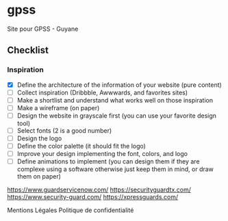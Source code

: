 # gpss

Site pour GPSS - Guyane

## Checklist

### Inspiration

- [x] Define the architecture of the information of your website (pure content)
- [ ] Collect inspiration (Dribbble, Awwwards, and favorites sites)
- [ ] Make a shortlist and understand what works well on those inspiration
- [ ] Make a wireframe (on paper)
- [ ] Design the website in grayscale first (you can use your favorite design tool)
- [ ] Select fonts (2 is a good number)
- [ ] Design the logo
- [ ] Define the color palette (it should fit the logo)
- [ ] Improve your design implementing the font, colors, and logo
- [ ] Define animations to implement (you can design them if they are complexe using a software otherwise just keep them in mind, or draw them on paper)

https://www.guardservicenow.com/
https://securityguardtx.com/
https://www.security-guard.com/
https://xpressguards.com/


Mentions Légales
Politique de confidentialité
